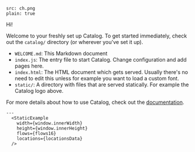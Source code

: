 ```image
src: ch.png
plain: true
```

Hi!

Welcome to your freshly set up Catalog. To get started immediately, check out the `catalog/` directory (or wherever you've set it up).

- `WELCOME.md`: This Markdown document
- `index.js`: The entry file to start Catalog. Change configuration and add pages here.
- `index.html`: The HTML document which gets served. Usually there's no need to edit this unless for example you want to load a custom font.
- `static/`: A directory with files that are served statically. For example the Catalog logo above.

For more details about how to use Catalog, check out the [documentation](https://docs.catalog.style/).


```react|noSource
---
  <StaticExample
    width={window.innerWidth}
    height={window.innerHeight}
    flows={flows16}
    locations={locationsData}
  />
```
